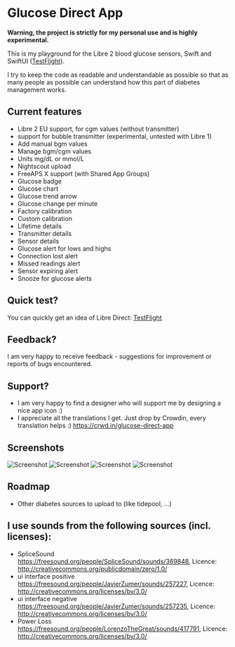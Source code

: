 # Glucose Direct App

**Warning, the project is strictly for my personal use and is highly experimental.**

This is my playground for the Libre 2 blood glucose sensors, Swift and SwiftUI ([TestFlight](https://testflight.apple.com/join/dWDt5Wme)).

I try to keep the code as readable and understandable as possible so that as many people as possible can understand how this part of diabetes management works.

## Current features
- Libre 2 EU support, for cgm values (without transmitter)
- support for bubble transmitter (experimental, untested with Libre 1)
- Add manual bgm values
- Manage bgm/cgm values
- Units mg/dL or mmol/L
- Nightscout upload
- FreeAPS X support (with Shared App Groups)
- Glucose badge
- Glucose chart
- Glucose trend arrow
- Glucose change per minute
- Factory calibration
- Custom calibration
- Lifetime details
- Transmitter details
- Sensor details
- Glucose alert for lows and highs
- Connection lost alert
- Missed readings alert
- Sensor expiring alert
- Snooze for glucose alerts

## Quick test?
You can quickly get an idea of Libre Direct: [TestFlight](https://testflight.apple.com/join/dWDt5Wme)

## Feedback?
I am very happy to receive feedback - suggestions for improvement or reports of bugs encountered.

## Support?
- I am very happy to find a designer who will support me by designing a nice app icon :)
- I appreciate all the translations I get. Just drop by Crowdin, every translation helps :) https://crwd.in/glucose-direct-app

## Screenshots
![Screenshot](/Screenshots/overview.png?raw=true)
![Screenshot](/Screenshots/list.png?raw=true)
![Screenshot](/Screenshots/calibrations.png?raw=true)
![Screenshot](/Screenshots/settings.png?raw=true)

## Roadmap
- Other diabetes sources to upload to (like tidepool, ...)

## I use sounds from the following sources (incl. licenses):
- SpliceSound https://freesound.org/people/SpliceSound/sounds/369848, Licence: http://creativecommons.org/publicdomain/zero/1.0/
- ui interface positive https://freesound.org/people/JavierZumer/sounds/257227, Licence: http://creativecommons.org/licenses/by/3.0/
- ui interface negative https://freesound.org/people/JavierZumer/sounds/257235, Licence: http://creativecommons.org/licenses/by/3.0/
- Power Loss https://freesound.org/people/LorenzoTheGreat/sounds/417791, Licence: http://creativecommons.org/licenses/by/3.0/
